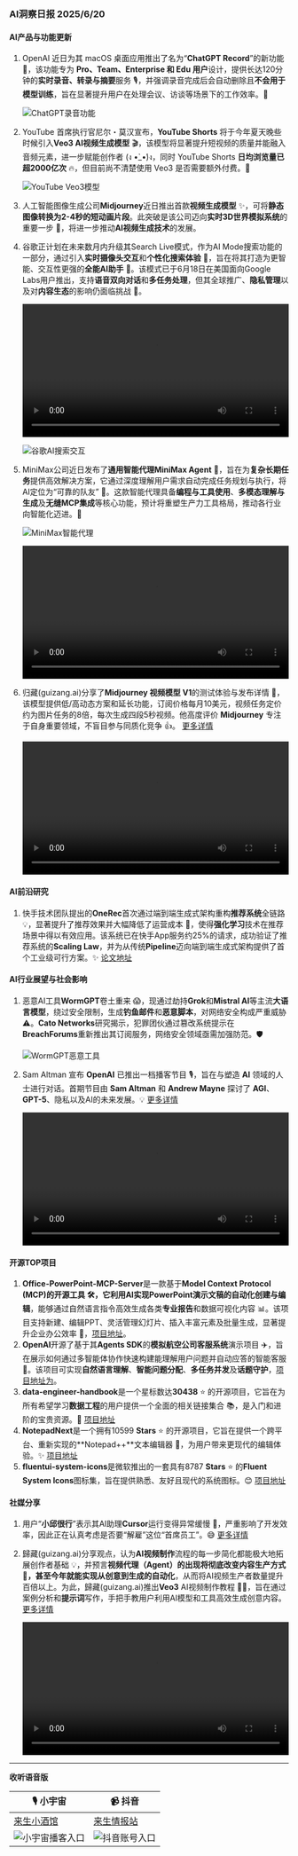 ### AI洞察日报 2025/6/20

#### AI产品与功能更新

1.  OpenAI 近日为其 macOS 桌面应用推出了名为“**ChatGPT Record**”的新功能 🎉，该功能专为 **Pro、Team、Enterprise 和 Edu 用户**设计，提供长达120分钟的**实时录音、转录与摘要**服务 🎙️，并强调录音完成后会自动删除且**不会用于模型训练**，旨在显著提升用户在处理会议、访谈等场景下的工作效率。🚀

    ![ChatGPT录音功能](https://pic.chinaz.com/picmap/202302112107341554_1.jpg "img")

2.  YouTube 首席执行官尼尔・莫汉宣布，**YouTube Shorts** 将于今年夏天晚些时候引入**Veo3 AI视频生成模型** 🎬，该模型将显著提升短视频的质量并能融入音频元素，进一步赋能创作者 (ง •̀_•́)ง，同时 YouTube Shorts **日均浏览量已超2000亿次** 🔥，但目前尚不清楚使用 Veo3 是否需要额外付费。🤔

    ![YouTube Veo3模型](https://pic.chinaz.com/picmap/201811151614000549_32.jpg "img")

3.  人工智能图像生成公司**Midjourney**近日推出首款**视频生成模型** ✨，可将**静态图像转换为2-4秒的短动画片段**。此突破是该公司迈向**实时3D世界模拟系统**的重要一步 🚀，将进一步推动**AI视频生成技术**的发展。

4.  谷歌正计划在未来数月内升级其Search Live模式，作为AI Mode搜索功能的一部分，通过引入**实时摄像头交互**和**个性化搜索体验** 🤳，旨在将其打造为更智能、交互性更强的**全能AI助手** 💪。该模式已于6月18日在美国面向Google Labs用户推出，支持**语音双向对话**和**多任务处理**，但其全球推广、**隐私管理**以及对**内容生态**的影响仍面临挑战 🤔。

    <video src="https://upload.chinaz.com/video/2025/0619/6388592246466344444918757.mp4" controls="controls" width="100%"></video>

    ![谷歌AI搜索交互](https://upload.chinaz.com/2025/0619/6388592250219631569138404.png "img")

5.  MiniMax公司近日发布了**通用智能代理MiniMax Agent** 🎉，旨在为**复杂长期任务**提供高效解决方案，它通过深度理解用户需求自动完成任务规划与执行，将AI定位为“可靠的队友” 🤝。这款智能代理具备**编程与工具使用**、**多模态理解与生成**及**无缝MCP集成**等核心功能，预计将重塑生产力工具格局，推动各行业向智能化迈进。🌟

    ![MiniMax智能代理](https://upload.chinaz.com/2025/0619/6388592024883173632562525.png "img")

    <video src="https://upload.chinaz.com/video/2025/0619/6388592026980441298507002.mp4" controls="controls" width="100%"></video>

6.  归藏(guizang.ai)分享了**Midjourney 视频模型 V1**的测试体验与发布详情 🧪，该模型提供低/高动态方案和延长功能，订阅价格每月10美元，视频任务定价约为图片任务的8倍，每次生成四段5秒视频。他高度评价 **Midjourney** 专注于自身重要领域，不盲目参与同质化竞争 👍。 [更多详情](https://x.com/op7418/status/1935518217784672295)

    <video src="https://video.twimg.com/amplify_video/1935376126773174272/vid/avc1/832x464/PWSCVGJZRhTHHsXP.mp4?tag=21" controls="controls" width="100%"></video>

#### AI前沿研究

1.  快手技术团队提出的**OneRec**首次通过端到端生成式架构重构**推荐系统**全链路 💡，显著提升了推荐效果并大幅降低了运营成本 🚀，使得**强化学习**技术在推荐场景中得以有效应用。该系统已在快手App服务约25%的请求，成功验证了推荐系统的**Scaling Law**，并为从传统**Pipeline**迈向端到端生成式架构提供了首个工业级可行方案。✨ [论文地址](https://www.jiqizhixin.com/articles/2025-06-19-10)

#### AI行业展望与社会影响

1.  恶意AI工具**WormGPT**卷土重来 😱，现通过劫持**Grok**和**Mistral AI**等主流**大语言模型**，绕过安全限制，生成**钓鱼邮件**和**恶意脚本**，对网络安全构成严重威胁 ⚠️。**Cato Networks**研究揭示，犯罪团伙通过篡改系统提示在**BreachForums**重新推出其订阅服务，网络安全领域亟需加强防范。🛡️

    ![WormGPT恶意工具](https://pic.chinaz.com/picmap/202305251639365380_20.jpg "img")

2.  Sam Altman 宣布 **OpenAI** 已推出一档播客节目 🎙️，旨在与塑造 **AI** 领域的人士进行对话。首期节目由 **Sam Altman** 和 **Andrew Mayne** 探讨了 **AGI**、**GPT-5**、隐私以及AI的未来发展。💡 [更多详情](https://x.com/sama/status/1935402032896295148)

    <video src="https://video.twimg.com/amplify_video/1935116772740579330/vid/avc1/1920x1080/tTPtREXpufpg2UMt.mp4?tag=16" controls="controls" width="100%"></video>

#### 开源TOP项目

1.  **Office-PowerPoint-MCP-Server**是一款基于**Model Context Protocol (MCP)**的开源工具 🛠️，它利用AI实现**PowerPoint演示文稿的自动化创建与编辑**，能够通过自然语言指令高效生成各类**专业报告**和数据可视化内容 📊。该项目支持新建、编辑PPT、灵活管理幻灯片、插入丰富元素及批量生成，显著提升企业办公效率 🚀，[项目地址](https://github.com/GongRzhe/Office-PowerPoint-MCP-Server)。
2.  **OpenAI**开源了基于其**Agents SDK**的**模拟航空公司客服系统**演示项目 ✈️，旨在展示如何通过多智能体协作快速构建能理解用户问题并自动应答的智能客服 💬。该项目可实现**自然语言理解**、**智能问题分配**、**多任务并发**及**话题守护**，[项目地址为](https://github.com/openai/openai-cs-agents-demo)。
3.  **data-engineer-handbook**是一个星标数达**30438** ⭐ 的开源项目，它旨在为所有希望学习**数据工程**的用户提供一个全面的相关链接集合 📚，是入门和进阶的宝贵资源。💎 [项目地址](https://github.com/DataExpert-io/data-engineer-handbook)
4.  **NotepadNext**是一个拥有10599 **Stars** ⭐ 的开源项目，它旨在提供一个跨平台、重新实现的**Notepad++**文本编辑器 📝，为用户带来更现代的编辑体验。✨ [项目地址](https://github.com/dail8859/NotepadNext)
5.  **fluentui-system-icons**是微软推出的一套具有8787 **Stars** ⭐ 的**Fluent System Icons**图标集，旨在提供熟悉、友好且现代的系统图标。😊 [项目地址](https://github.com/microsoft/fluentui-system-icons)

#### 社媒分享

1.  用户“**小邱很行**”表示其AI助理**Cursor**运行变得异常缓慢 🐌，严重影响了开发效率，因此正在认真考虑是否要“解雇”这位“首席员工”。😅 [更多详情](https://m.okjike.com/originalPosts/6853d17bb7f4ddcfdfd2d092)
2.  歸藏(guizang.ai)分享观点，认为**AI视频制作**流程的每一步简化都能极大地拓展创作者基础 💡，并预言**视频代理（Agent）**的出现将彻底改变内容生产方式 🤯，甚至今年就能实现从创意到生成的**自动化**，从而将AI视频生产者数量提升百倍以上。为此，歸藏(guizang.ai)推出**Veo3** AI视频制作教程 👨‍🏫，旨在通过案例分析和**提示词**写作，手把手教用户利用AI模型和工具高效生成创意内容。 [更多详情](https://x.com/op7418/status/1935374788371038696)

    <video src="https://video.twimg.com/amplify_video/1935231267005710336/vid/avc1/1920x1080/CTMg7Pu0XZ6L6rRF.mp4?tag=21" controls="controls" width="100%"></video>

---

**收听语音版**

| 🎙️ **小宇宙** | 📹 **抖音** |
| --- | --- |
| [来生小酒馆](https://www.xiaoyuzhoufm.com/podcast/683c62b7c1ca9cf575a5030e)  |   [来生情报站](https://www.douyin.com/user/MS4wLjABAAAAwpwqPQlu38sO38VyWgw9ZjDEnN4bMR5j8x111UxpseHR9DpB6-CveI5KRXOWuFwG)|
| ![小宇宙播客入口](https://raw.githubusercontent.com/justlovemaki/CloudFlare-AI-Insight-Daily/refs/heads/main/docs/images/sm2.png "img") | ![抖音账号入口](https://raw.githubusercontent.com/justlovemaki/CloudFlare-AI-Insight-Daily/refs/heads/main/docs/images/sm1.png "img") |
